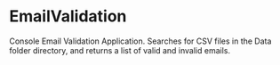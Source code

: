 # EmailValidation
Console Email Validation Application. Searches for CSV files in the Data folder directory, and returns a list of valid and invalid emails.
